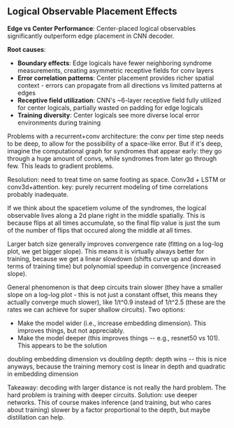 ## Logical Observable Placement Effects

**Edge vs Center Performance**: Center-placed logical observables significantly outperform edge placement in CNN decoder.

**Root causes**:
- **Boundary effects**: Edge logicals have fewer neighboring syndrome measurements, creating asymmetric receptive fields for conv layers
- **Error correlation patterns**: Center placement provides richer spatial context - errors can propagate from all directions vs limited patterns at edges  
- **Receptive field utilization**: CNN's ~6-layer receptive field fully utilized for center logicals, partially wasted on padding for edge logicals
- **Training diversity**: Center logicals see more diverse local error environments during training

Problems with a recurrent+conv architecture: the conv per time step needs to be deep, to allow for the possibility of a space-like error. But if it's deep, imagine the computational graph for syndromes that appear early: they go through a huge amount of convs, while syndromes from later go through few. This leads to gradient problems.

Resolution: need to treat time on same footing as space. Conv3d + LSTM or conv3d+attention. key: purely recurrent modeling of time correlations probably inadequate.

If we think about the spacetiem volume of the syndromes, the logical observable lives along a 2d plane right in the middle spatially. This is because flips at all times accumulate, so the final flip value is just the sum of the number of flips that occured along the middle at all times. 

Larger batch size generally improves convergence rate (fitting on a log-log plot, we get bigger slope). This means it is virtually always better for training, because we get a linear slowdown (shifts curve up and down in terms of training time) but polynomial speedup in convergence (increased slope).

General phenomenon is that deep circuits train slower (they have a smaller slope on a log-log plot - this is not just a constant offset, this means they actually converge much slower), like 1/t^0.9 instead of 1/t^2.5 (these are the rates we can achieve for super shallow circuits). Two options:
- Make the model wider (i.e., increase embedding dimension). This improves things, but not appreciably.
- Make the model deeper (this improves things -- e.g., resnet50 vs 101). This appears to be the solution

doubling embedding dimension vs doubling depth: depth wins -- this is nice anyways, because the training memory cost is linear in depth and quadratic in embedding dimension

Takeaway: decoding with larger distance is not really the hard problem. The hard problem is training with deeper circuits. Solution: use deeper networks. This of course makes inference (and training, but who cares about training) slower by a factor proportional to the depth, but maybe distillation can help.